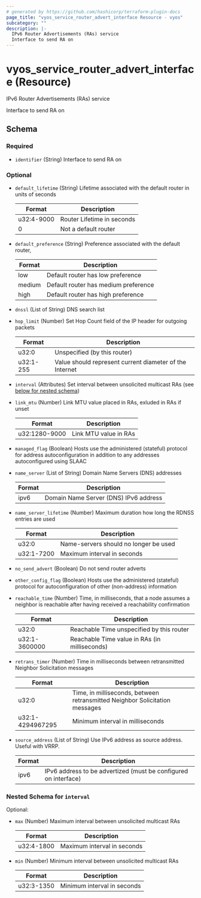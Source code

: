 ```yaml
---
# generated by https://github.com/hashicorp/terraform-plugin-docs
page_title: "vyos_service_router_advert_interface Resource - vyos"
subcategory: ""
description: |-
  IPv6 Router Advertisements (RAs) service
  Interface to send RA on
---
```


# vyos_service_router_advert_interface (Resource)

IPv6 Router Advertisements (RAs) service

Interface to send RA on



<!-- schema generated by tfplugindocs -->
## Schema

### Required

- `identifier` (String) Interface to send RA on

### Optional

- `default_lifetime` (String) Lifetime associated with the default router in units of seconds

    |  Format  |  Description  |
    |----------|---------------|
    |  u32:4-9000  |  Router Lifetime in seconds  |
    |  0  |  Not a default router  |
- `default_preference` (String) Preference associated with the default router,

    |  Format  |  Description  |
    |----------|---------------|
    |  low  |  Default router has low preference  |
    |  medium  |  Default router has medium preference  |
    |  high  |  Default router has high preference  |
- `dnssl` (List of String) DNS search list
- `hop_limit` (Number) Set Hop Count field of the IP header for outgoing packets

    |  Format  |  Description  |
    |----------|---------------|
    |  u32:0  |  Unspecified (by this router)  |
    |  u32:1-255  |  Value should represent current diameter of the Internet  |
- `interval` (Attributes) Set interval between unsolicited multicast RAs (see [below for nested schema](#nestedatt--interval))
- `link_mtu` (Number) Link MTU value placed in RAs, exluded in RAs if unset

    |  Format  |  Description  |
    |----------|---------------|
    |  u32:1280-9000  |  Link MTU value in RAs  |
- `managed_flag` (Boolean) Hosts use the administered (stateful) protocol for address autoconfiguration in addition to any addresses autoconfigured using SLAAC
- `name_server` (List of String) Domain Name Servers (DNS) addresses

    |  Format  |  Description  |
    |----------|---------------|
    |  ipv6  |  Domain Name Server (DNS) IPv6 address  |
- `name_server_lifetime` (Number) Maximum duration how long the RDNSS entries are used

    |  Format  |  Description  |
    |----------|---------------|
    |  u32:0  |  Name-servers should no longer be used  |
    |  u32:1-7200  |  Maximum interval in seconds  |
- `no_send_advert` (Boolean) Do not send router adverts
- `other_config_flag` (Boolean) Hosts use the administered (stateful) protocol for autoconfiguration of other (non-address) information
- `reachable_time` (Number) Time, in milliseconds, that a node assumes a neighbor is reachable after having received a reachability confirmation

    |  Format  |  Description  |
    |----------|---------------|
    |  u32:0  |  Reachable Time unspecified by this router  |
    |  u32:1-3600000  |  Reachable Time value in RAs (in milliseconds)  |
- `retrans_timer` (Number) Time in milliseconds between retransmitted Neighbor Solicitation messages

    |  Format  |  Description  |
    |----------|---------------|
    |  u32:0  |  Time, in milliseconds, between retransmitted Neighbor Solicitation messages  |
    |  u32:1-4294967295  |  Minimum interval in milliseconds  |
- `source_address` (List of String) Use IPv6 address as source address. Useful with VRRP.

    |  Format  |  Description  |
    |----------|---------------|
    |  ipv6  |  IPv6 address to be advertized (must be configured on interface)  |

<a id="nestedatt--interval"></a>
### Nested Schema for `interval`

Optional:

- `max` (Number) Maximum interval between unsolicited multicast RAs

    |  Format  |  Description  |
    |----------|---------------|
    |  u32:4-1800  |  Maximum interval in seconds  |
- `min` (Number) Minimum interval between unsolicited multicast RAs

    |  Format  |  Description  |
    |----------|---------------|
    |  u32:3-1350  |  Minimum interval in seconds  |
